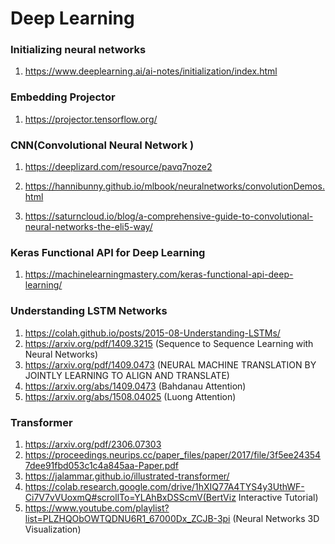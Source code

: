 # Deep Learning


### Initializing neural networks

1. https://www.deeplearning.ai/ai-notes/initialization/index.html


### Embedding Projector
1. https://projector.tensorflow.org/

   

### CNN(Convolutional Neural Network )

1.  https://deeplizard.com/resource/pavq7noze2

2.  https://hannibunny.github.io/mlbook/neuralnetworks/convolutionDemos.html

3.  https://saturncloud.io/blog/a-comprehensive-guide-to-convolutional-neural-networks-the-eli5-way/


### Keras Functional API for Deep Learning

1.  https://machinelearningmastery.com/keras-functional-api-deep-learning/

   
### Understanding LSTM Networks
1.    https://colah.github.io/posts/2015-08-Understanding-LSTMs/
2.    https://arxiv.org/pdf/1409.3215 (Sequence to Sequence Learning with Neural Networks)
3.    https://arxiv.org/pdf/1409.0473 (NEURAL MACHINE TRANSLATION BY JOINTLY LEARNING TO ALIGN AND TRANSLATE)
4.    https://arxiv.org/abs/1409.0473 (Bahdanau Attention)
5.    https://arxiv.org/abs/1508.04025 (Luong Attention)

### Transformer
1. https://arxiv.org/pdf/2306.07303
2. https://proceedings.neurips.cc/paper_files/paper/2017/file/3f5ee243547dee91fbd053c1c4a845aa-Paper.pdf
3. https://jalammar.github.io/illustrated-transformer/
4. https://colab.research.google.com/drive/1hXIQ77A4TYS4y3UthWF-Ci7V7vVUoxmQ#scrollTo=YLAhBxDSScmV(BertViz Interactive Tutorial)
5. https://www.youtube.com/playlist?list=PLZHQObOWTQDNU6R1_67000Dx_ZCJB-3pi (Neural Networks 3D Visualization)

         


